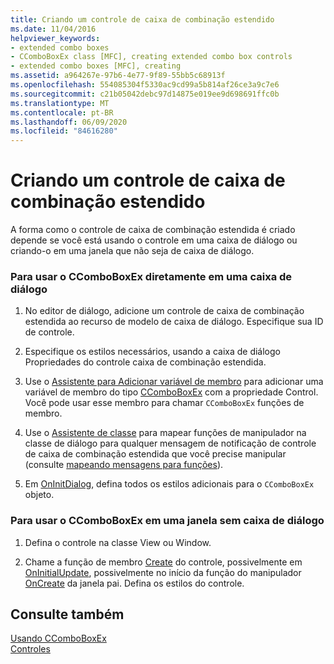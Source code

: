 ```yaml
---
title: Criando um controle de caixa de combinação estendido
ms.date: 11/04/2016
helpviewer_keywords:
- extended combo boxes
- CComboBoxEx class [MFC], creating extended combo box controls
- extended combo boxes [MFC], creating
ms.assetid: a964267e-97b6-4e77-9f89-55bb5c68913f
ms.openlocfilehash: 554085304f5330ac9cd99a5b814af26ce3a9c7e6
ms.sourcegitcommit: c21b05042debc97d14875e019ee9d698691ffc0b
ms.translationtype: MT
ms.contentlocale: pt-BR
ms.lasthandoff: 06/09/2020
ms.locfileid: "84616280"
---
```

# <a name="creating-an-extended-combo-box-control"></a>Criando um controle de caixa de combinação estendido

A forma como o controle de caixa de combinação estendida é criado depende se você está usando o controle em uma caixa de diálogo ou criando-o em uma janela que não seja de caixa de diálogo.

### <a name="to-use-ccomboboxex-directly-in-a-dialog-box"></a>Para usar o CComboBoxEx diretamente em uma caixa de diálogo

1. No editor de diálogo, adicione um controle de caixa de combinação estendida ao recurso de modelo de caixa de diálogo. Especifique sua ID de controle.

1. Especifique os estilos necessários, usando a caixa de diálogo Propriedades do controle caixa de combinação estendida.

1. Use o [Assistente para Adicionar variável de membro](../ide/adding-a-member-variable-visual-cpp.md) para adicionar uma variável de membro do tipo [CComboBoxEx](reference/ccomboboxex-class.md) com a propriedade Control. Você pode usar esse membro para chamar `CComboBoxEx` funções de membro.

1. Use o [Assistente de classe](reference/mfc-class-wizard.md) para mapear funções de manipulador na classe de diálogo para qualquer mensagem de notificação de controle de caixa de combinação estendida que você precise manipular (consulte [mapeando mensagens para funções](reference/mapping-messages-to-functions.md)).

1. Em [OnInitDialog](reference/cdialog-class.md#oninitdialog), defina todos os estilos adicionais para o `CComboBoxEx` objeto.

### <a name="to-use-ccomboboxex-in-a-nondialog-window"></a>Para usar o CComboBoxEx em uma janela sem caixa de diálogo

1. Defina o controle na classe View ou Window.

1. Chame a função de membro [Create](reference/ctabctrl-class.md#create) do controle, possivelmente em [OnInitialUpdate](reference/cview-class.md#oninitialupdate), possivelmente no início da função do manipulador [OnCreate](reference/cwnd-class.md#oncreate) da janela pai. Defina os estilos do controle.

## <a name="see-also"></a>Consulte também

[Usando CComboBoxEx](using-ccomboboxex.md)<br/>
[Controles](controls-mfc.md)
